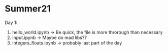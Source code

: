 # Summer21
Day 1:
1. hello_world.ipynb -> Be quick, the file is more throrough than necessary
2. input.ipynb -> Maybe do mad libs??
3. integers_floats.ipynb -> probably last part of the day